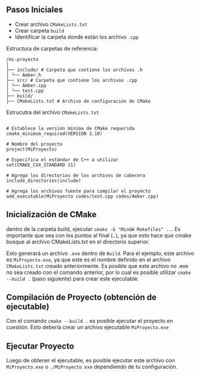## Pasos Iniciales

- Crear archivo `CMakeLists.txt`
- Crear carpeta `build`
- Identificar la carpeta donde están los archivo `.cpp`

Estructura de carpetas de referencia:

```
/mi-proyecto
│
├── include/ # Carpeta que contiene los archivos .h
│ └── Amber.h
├── src/ # Carpeta que contiene los archivos .cpp
│ └── Amber.cpp
│ └── test.cpp
├── build/
├── CMakeLists.txt # Archivo de configuración de CMake
```

Estrucutra del archivo `CMakeLists.txt`

```

# Establece la versión mínima de CMake requerida
cmake_minimum_required(VERSION 3.10)

# Nombre del proyecto
project(MiProyecto)

# Especifica el estándar de C++ a utilizar
set(CMAKE_CXX_STANDARD 11)

# Agrega los directorios de los archivos de cabecera
include_directories(include)

# Agrega los archivos fuente para compilar el proyecto
add_executable(MiProyecto codes/test.cpp codes/Amber.cpp)
```

## Inicialización de CMake

dentro de la carpeta build, ejecutar `cmake -G "MinGW Makefiles" ..`. Es importante que sea con los puntos al final (..), ya que esto hace que cmake busque al archivo CMakeLists.txt en el directorio superior.

Esto generará un archivo `.exe` dentro de `Build`. Para el ejemplo, este archivo es `MiProyecto.exe`, ya que este es el nombre definido en el archivo `CMakeLists.txt` creado anteriormente. Es posible que este archivo no .exe no sea creado con el comando anterior, por lo cual es posible utilizar `cmake --build .` (paso siguiente) para crear este ejecutable.

## Compilación de Proyecto (obtención de ejecutable)

Con el comando `cmake --build .` es posible ejecutar el proyecto en cuestión. Esto debería crear un archivo ejecutable `MiProyecto.exe`

## Ejecutar Proyecto

Luego de obtener el ejecutable, es posible ejecutar este archivo con `MiProyecto.exe` o `./MiProyecto.exe` dependiendo de tu configuración.
